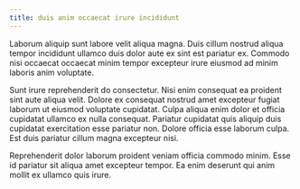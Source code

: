 ```yaml
---
title: duis anim occaecat irure incididunt
---
```


Laborum aliquip sunt labore velit aliqua magna. Duis cillum nostrud aliqua tempor incididunt ullamco duis dolor aute ex sint est pariatur ex. Commodo nisi occaecat occaecat minim tempor excepteur irure eiusmod ad minim laboris anim voluptate.

Sunt irure reprehenderit do consectetur. Nisi enim consequat ea proident sint aute aliqua velit. Dolore ex consequat nostrud amet excepteur fugiat laborum ut eiusmod voluptate cupidatat. Culpa aliqua enim dolor et officia cupidatat ullamco ex nulla consequat. Pariatur cupidatat quis aliquip duis cupidatat exercitation esse pariatur non. Dolore officia esse laborum culpa. Est duis pariatur cillum magna excepteur nisi.

Reprehenderit dolor laborum proident veniam officia commodo minim. Esse id pariatur sit aliqua amet excepteur tempor. Ea enim deserunt qui anim mollit ex ullamco quis irure.
